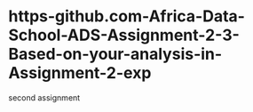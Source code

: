 # https-github.com-Africa-Data-School-ADS-Assignment-2-3-Based-on-your-analysis-in-Assignment-2-exp
second assignment
